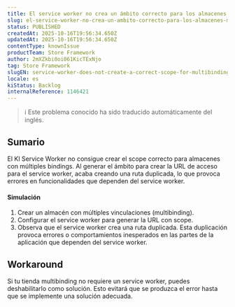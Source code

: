 ```yaml
---
title: El service worker no crea un ámbito correcto para los almacenes multibinding
slug: el-service-worker-no-crea-un-ambito-correcto-para-los-almacenes-multibinding
status: PUBLISHED
createdAt: 2025-10-16T19:56:34.650Z
updatedAt: 2025-10-16T19:56:34.650Z
contentType: knownIssue
productTeam: Store Framework
author: 2mXZkbi0oi061KicTExNjo
tag: Store Framework
slugEN: service-worker-does-not-create-a-correct-scope-for-multibinding-stores
locale: es
kiStatus: Backlog
internalReference: 1146421
---
```


>ℹ️ Este problema conocido ha sido traducido automáticamente del inglés.

## Sumario


El KI Service Worker no consigue crear el scope correcto para almacenes con múltiples bindings. Al generar el ámbito para crear la URL de acceso para el service worker, acaba creando una ruta duplicada, lo que provoca errores en funcionalidades que dependen del service worker.


#### Simulación



1. Crear un almacén con múltiples vinculaciones (multibinding).
2. Configurar el service worker para generar la URL con scope.
3. Observa que el service worker crea una ruta duplicada. Esta duplicación provoca errores o comportamientos inesperados en las partes de la aplicación que dependen del service worker.


## Workaround


Si tu tienda multibinding no requiere un service worker, puedes deshabilitarlo como solución. Esto evitará que se produzca el error hasta que se implemente una solución adecuada.



